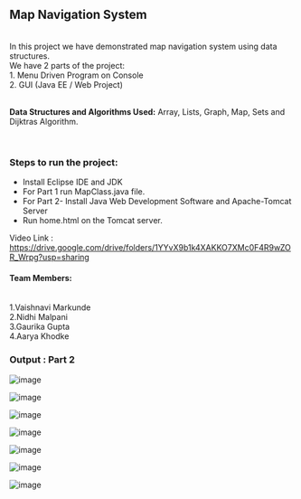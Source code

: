 ## Map Navigation System
<br>
In this project we have demonstrated map navigation system using data structures.
<br>We have 2 parts of the project:
<br>1. Menu Driven Program on Console
<br>2. GUI (Java EE / Web Project)
<br>
<br>

**Data Structures and Algorithms Used:** Array, Lists, Graph, Map, Sets and Dijktras Algorithm.

<br>

### Steps to run the project:
- Install Eclipse IDE and JDK
- For Part 1 run MapClass.java file.
- For Part 2- Install Java Web Development Software and Apache-Tomcat Server
- Run home.html on the Tomcat server.


Video Link : https://drive.google.com/drive/folders/1YYvX9b1k4XAKKO7XMc0F4R9wZOR_Wrpg?usp=sharing


#### Team Members:
<br>1.Vaishnavi Markunde
<br>2.Nidhi Malpani
<br>3.Gaurika Gupta
<br>4.Aarya Khodke


### Output : Part 2
![image](https://user-images.githubusercontent.com/79241223/168492820-35dd748d-920d-4f1c-9a53-9bf0d5850157.png)

![image](https://user-images.githubusercontent.com/79241223/168492860-cca0122f-b11c-4094-a38a-27eb9c4d9080.png)

![image](https://user-images.githubusercontent.com/79241223/168492903-94199075-779c-4b2d-9df5-6b41f3dccaba.png)


![image](https://user-images.githubusercontent.com/79241223/168492882-e3ea7788-0616-45bb-99a6-a496b5f0186b.png)

![image](https://user-images.githubusercontent.com/79241223/168492920-fa6a3f34-8e95-4ad3-bfc8-c55d3e5aa4dd.png)

![image](https://user-images.githubusercontent.com/79241223/168492931-e3eb430a-526b-4bd4-9b7b-c666c090deaa.png)

![image](https://user-images.githubusercontent.com/79241223/168492942-411a6f9c-3640-43da-9e25-a9ffbc1c98fb.png)


